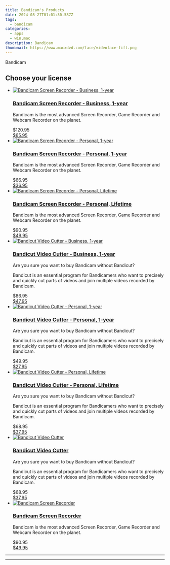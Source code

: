 ```yaml
---
title: Bandicam's Products
date: 2024-08-27T01:01:30.587Z
tags: 
  - bandicam
categories: 
  - apps
  - win,mac
description: Bandicam
thumbnail: https://www.macxdvd.com/face/videoface-fift.png
---
```


Bandicam

<!--__INIT__BEGIN__TAG__PRODUCTS__LIST__-->
<!--__INIT__END__TAG__PRODUCTS__LIST__-->

<!--__INIT__BEGIN__TAG__FEED_PRODUCTS__LIST__-->
## Choose your license

<div class="home-content-container">
  <ul class="home-article-list">
    <li class="home-article-item flex flex-row feedProduct">
      <div class="basis-1/3 lg:basis-1/4 xl:basis-1/5 relative flex justify-center items-center overflow-hidden">
                <a href="https://store.bandicam.com/order/cart.php?PRODS=39449388&amp;QTY=1&amp;AFFILIATE=108875" class="w-24 h-24 md:w-28 md:h-28 lg:w-32 lg:h-32 xl:w-42 xl:h-42 max-w-24 max-h-24 md:max-w-28 md:max-h-28 lg:max-w-32 lg:max-h-32 xl:max-w-42 xl:max-h-42 -pt-2">
          <img src="https://store.bandicam.com/images/merchant/b16e8712b35e498857df08af3944b127/products/copy_2_copy_3_bandicam_box.jpg" alt="Bandicam Screen Recorder - Business, 1-year" class="relative w-full h-full rounded-full object-cover dark:brightness-75 -mt-4 p-4">
        </a>
              </div>
      <div class="flex flex-col gap-5 px-7 pb-7 basis-2/3 lg:basis-3/4 xl:basis-4/5  pt-5">
        <h3 class="home-article-title"><a href="https://store.bandicam.com/order/cart.php?PRODS=39449388&amp;QTY=1&amp;AFFILIATE=108875">Bandicam Screen Recorder - Business, 1-year</a></h3>
        <div class="home-article-content markdown-body">
                  <html><head></head><body><p>Bandicam is the most advanced&nbsp;Screen Recorder, Game Recorder&nbsp;and Webcam Recorder&nbsp;on the planet.</p></body></html>                </div>
        <div class="flex flex-row feedProduct-Price">
          <div class="feedProduct-Price--Old">
            <span class="feedProduct-Price--Currency">$</span>120<span class="feedProduct-Price--Cents">.95</span>
          </div>
          <div class="">
            <a href="https://store.bandicam.com/order/cart.php?PRODS=39449388&amp;QTY=1&amp;AFFILIATE=108875">
            <span class="feedProduct-Price--Currency">$</span>65<span class="feedProduct-Price--Cents">.95</span>
            </a>
          </div>
        </div>
      </div>
    </li>
    <li class="home-article-item flex flex-row feedProduct">
      <div class="basis-1/3 lg:basis-1/4 xl:basis-1/5 relative flex justify-center items-center overflow-hidden">
                <a href="https://store.bandicam.com/order/cart.php?PRODS=39449373&amp;QTY=1&amp;AFFILIATE=108875" class="w-24 h-24 md:w-28 md:h-28 lg:w-32 lg:h-32 xl:w-42 xl:h-42 max-w-24 max-h-24 md:max-w-28 md:max-h-28 lg:max-w-32 lg:max-h-32 xl:max-w-42 xl:max-h-42 -pt-2">
          <img src="https://store.bandicam.com/images/merchant/b16e8712b35e498857df08af3944b127/products/copy_3_bandicam_box.jpg" alt="Bandicam Screen Recorder - Personal, 1-year" class="relative w-full h-full rounded-full object-cover dark:brightness-75 -mt-4 p-4">
        </a>
              </div>
      <div class="flex flex-col gap-5 px-7 pb-7 basis-2/3 lg:basis-3/4 xl:basis-4/5  pt-5">
        <h3 class="home-article-title"><a href="https://store.bandicam.com/order/cart.php?PRODS=39449373&amp;QTY=1&amp;AFFILIATE=108875">Bandicam Screen Recorder - Personal, 1-year</a></h3>
        <div class="home-article-content markdown-body">
                  <html><head></head><body><p>Bandicam is the most advanced&nbsp;Screen Recorder, Game Recorder&nbsp;and Webcam Recorder&nbsp;on the planet.</p></body></html>                </div>
        <div class="flex flex-row feedProduct-Price">
          <div class="feedProduct-Price--Old">
            <span class="feedProduct-Price--Currency">$</span>66<span class="feedProduct-Price--Cents">.95</span>
          </div>
          <div class="">
            <a href="https://store.bandicam.com/order/cart.php?PRODS=39449373&amp;QTY=1&amp;AFFILIATE=108875">
            <span class="feedProduct-Price--Currency">$</span>36<span class="feedProduct-Price--Cents">.95</span>
            </a>
          </div>
        </div>
      </div>
    </li>
    <li class="home-article-item flex flex-row feedProduct">
      <div class="basis-1/3 lg:basis-1/4 xl:basis-1/5 relative flex justify-center items-center overflow-hidden">
                <a href="https://store.bandicam.com/order/cart.php?PRODS=39449377&amp;QTY=1&amp;AFFILIATE=108875" class="w-24 h-24 md:w-28 md:h-28 lg:w-32 lg:h-32 xl:w-42 xl:h-42 max-w-24 max-h-24 md:max-w-28 md:max-h-28 lg:max-w-32 lg:max-h-32 xl:max-w-42 xl:max-h-42 -pt-2">
          <img src="https://store.bandicam.com/images/merchant/b16e8712b35e498857df08af3944b127/products/copy_copy_3_bandicam_box.jpg" alt="Bandicam Screen Recorder - Personal, Lifetime" class="relative w-full h-full rounded-full object-cover dark:brightness-75 -mt-4 p-4">
        </a>
              </div>
      <div class="flex flex-col gap-5 px-7 pb-7 basis-2/3 lg:basis-3/4 xl:basis-4/5  pt-5">
        <h3 class="home-article-title"><a href="https://store.bandicam.com/order/cart.php?PRODS=39449377&amp;QTY=1&amp;AFFILIATE=108875">Bandicam Screen Recorder - Personal, Lifetime</a></h3>
        <div class="home-article-content markdown-body">
                  <html><head></head><body><p>Bandicam is the most advanced&nbsp;Screen Recorder, Game Recorder&nbsp;and Webcam Recorder&nbsp;on the planet.</p></body></html>                </div>
        <div class="flex flex-row feedProduct-Price">
          <div class="feedProduct-Price--Old">
            <span class="feedProduct-Price--Currency">$</span>90<span class="feedProduct-Price--Cents">.95</span>
          </div>
          <div class="">
            <a href="https://store.bandicam.com/order/cart.php?PRODS=39449377&amp;QTY=1&amp;AFFILIATE=108875">
            <span class="feedProduct-Price--Currency">$</span>49<span class="feedProduct-Price--Cents">.95</span>
            </a>
          </div>
        </div>
      </div>
    </li>
    <li class="home-article-item flex flex-row feedProduct">
      <div class="basis-1/3 lg:basis-1/4 xl:basis-1/5 relative flex justify-center items-center overflow-hidden">
                <a href="https://store.bandicam.com/order/cart.php?PRODS=39449398&amp;QTY=1&amp;AFFILIATE=108875" class="w-24 h-24 md:w-28 md:h-28 lg:w-32 lg:h-32 xl:w-42 xl:h-42 max-w-24 max-h-24 md:max-w-28 md:max-h-28 lg:max-w-32 lg:max-h-32 xl:max-w-42 xl:max-h-42 -pt-2">
          <img src="https://store.bandicam.com/images/merchant/b16e8712b35e498857df08af3944b127/products/copy_copy_bandicut-video-cutter.jpg" alt="Bandicut Video Cutter - Business, 1-year" class="relative w-full h-full rounded-full object-cover dark:brightness-75 -mt-4 p-4">
        </a>
              </div>
      <div class="flex flex-col gap-5 px-7 pb-7 basis-2/3 lg:basis-3/4 xl:basis-4/5  pt-5">
        <h3 class="home-article-title"><a href="https://store.bandicam.com/order/cart.php?PRODS=39449398&amp;QTY=1&amp;AFFILIATE=108875">Bandicut Video Cutter - Business, 1-year</a></h3>
        <div class="home-article-content markdown-body">
                  <html><head></head><body><p>Are you sure you want to buy Bandicam without Bandicut?</p>

<p>Bandicut is an essential program for Bandicamers who want to precisely and quickly cut parts of videos and join multiple videos recorded by Bandicam.</p></body></html>                </div>
        <div class="flex flex-row feedProduct-Price">
          <div class="feedProduct-Price--Old">
            <span class="feedProduct-Price--Currency">$</span>86<span class="feedProduct-Price--Cents">.95</span>
          </div>
          <div class="">
            <a href="https://store.bandicam.com/order/cart.php?PRODS=39449398&amp;QTY=1&amp;AFFILIATE=108875">
            <span class="feedProduct-Price--Currency">$</span>47<span class="feedProduct-Price--Cents">.95</span>
            </a>
          </div>
        </div>
      </div>
    </li>
    <li class="home-article-item flex flex-row feedProduct">
      <div class="basis-1/3 lg:basis-1/4 xl:basis-1/5 relative flex justify-center items-center overflow-hidden">
                <a href="https://store.bandicam.com/order/cart.php?PRODS=39449394&amp;QTY=1&amp;AFFILIATE=108875" class="w-24 h-24 md:w-28 md:h-28 lg:w-32 lg:h-32 xl:w-42 xl:h-42 max-w-24 max-h-24 md:max-w-28 md:max-h-28 lg:max-w-32 lg:max-h-32 xl:max-w-42 xl:max-h-42 -pt-2">
          <img src="https://store.bandicam.com/images/merchant/b16e8712b35e498857df08af3944b127/products/copy_bandicut-video-cutter.jpg" alt="Bandicut Video Cutter - Personal, 1-year" class="relative w-full h-full rounded-full object-cover dark:brightness-75 -mt-4 p-4">
        </a>
              </div>
      <div class="flex flex-col gap-5 px-7 pb-7 basis-2/3 lg:basis-3/4 xl:basis-4/5  pt-5">
        <h3 class="home-article-title"><a href="https://store.bandicam.com/order/cart.php?PRODS=39449394&amp;QTY=1&amp;AFFILIATE=108875">Bandicut Video Cutter - Personal, 1-year</a></h3>
        <div class="home-article-content markdown-body">
                  <html><head></head><body><p>Are you sure you want to buy Bandicam without Bandicut?</p>

<p>Bandicut is an essential program for Bandicamers who want to precisely and quickly cut parts of videos and join multiple videos recorded by Bandicam.</p></body></html>                </div>
        <div class="flex flex-row feedProduct-Price">
          <div class="feedProduct-Price--Old">
            <span class="feedProduct-Price--Currency">$</span>49<span class="feedProduct-Price--Cents">.95</span>
          </div>
          <div class="">
            <a href="https://store.bandicam.com/order/cart.php?PRODS=39449394&amp;QTY=1&amp;AFFILIATE=108875">
            <span class="feedProduct-Price--Currency">$</span>27<span class="feedProduct-Price--Cents">.95</span>
            </a>
          </div>
        </div>
      </div>
    </li>
    <li class="home-article-item flex flex-row feedProduct">
      <div class="basis-1/3 lg:basis-1/4 xl:basis-1/5 relative flex justify-center items-center overflow-hidden">
                <a href="https://store.bandicam.com/order/cart.php?PRODS=39449402&amp;QTY=1&amp;AFFILIATE=108875" class="w-24 h-24 md:w-28 md:h-28 lg:w-32 lg:h-32 xl:w-42 xl:h-42 max-w-24 max-h-24 md:max-w-28 md:max-h-28 lg:max-w-32 lg:max-h-32 xl:max-w-42 xl:max-h-42 -pt-2">
          <img src="https://store.bandicam.com/images/merchant/b16e8712b35e498857df08af3944b127/products/copy_2_copy_bandicut-video-cutter.jpg" alt="Bandicut Video Cutter - Personal, Lifetime" class="relative w-full h-full rounded-full object-cover dark:brightness-75 -mt-4 p-4">
        </a>
              </div>
      <div class="flex flex-col gap-5 px-7 pb-7 basis-2/3 lg:basis-3/4 xl:basis-4/5  pt-5">
        <h3 class="home-article-title"><a href="https://store.bandicam.com/order/cart.php?PRODS=39449402&amp;QTY=1&amp;AFFILIATE=108875">Bandicut Video Cutter - Personal, Lifetime</a></h3>
        <div class="home-article-content markdown-body">
                  <html><head></head><body><p>Are you sure you want to buy Bandicam without Bandicut?</p>

<p>Bandicut is an essential program for Bandicamers who want to precisely and quickly cut parts of videos and join multiple videos recorded by Bandicam.</p></body></html>                </div>
        <div class="flex flex-row feedProduct-Price">
          <div class="feedProduct-Price--Old">
            <span class="feedProduct-Price--Currency">$</span>68<span class="feedProduct-Price--Cents">.95</span>
          </div>
          <div class="">
            <a href="https://store.bandicam.com/order/cart.php?PRODS=39449402&amp;QTY=1&amp;AFFILIATE=108875">
            <span class="feedProduct-Price--Currency">$</span>37<span class="feedProduct-Price--Cents">.95</span>
            </a>
          </div>
        </div>
      </div>
    </li>
    <li class="home-article-item flex flex-row feedProduct">
      <div class="basis-1/3 lg:basis-1/4 xl:basis-1/5 relative flex justify-center items-center overflow-hidden">
                <a href="https://store.bandicam.com/order/cart.php?PRODS=4612712&amp;QTY=1&amp;AFFILIATE=108875" class="w-24 h-24 md:w-28 md:h-28 lg:w-32 lg:h-32 xl:w-42 xl:h-42 max-w-24 max-h-24 md:max-w-28 md:max-h-28 lg:max-w-32 lg:max-h-32 xl:max-w-42 xl:max-h-42 -pt-2">
          <img src="https://store.bandicam.com/images/merchant/b16e8712b35e498857df08af3944b127/products/bandicut-video-cutter.jpg" alt="Bandicut Video Cutter" class="relative w-full h-full rounded-full object-cover dark:brightness-75 -mt-4 p-4">
        </a>
              </div>
      <div class="flex flex-col gap-5 px-7 pb-7 basis-2/3 lg:basis-3/4 xl:basis-4/5  pt-5">
        <h3 class="home-article-title"><a href="https://store.bandicam.com/order/cart.php?PRODS=4612712&amp;QTY=1&amp;AFFILIATE=108875">Bandicut Video Cutter</a></h3>
        <div class="home-article-content markdown-body">
                  <html><head></head><body><p>Are you sure you want to buy Bandicam without Bandicut?</p>

<p>Bandicut is an essential program for Bandicamers who want to precisely and quickly cut parts of videos and join multiple videos recorded by Bandicam.</p></body></html>                </div>
        <div class="flex flex-row feedProduct-Price">
          <div class="feedProduct-Price--Old">
            <span class="feedProduct-Price--Currency">$</span>68<span class="feedProduct-Price--Cents">.95</span>
          </div>
          <div class="">
            <a href="https://store.bandicam.com/order/cart.php?PRODS=4612712&amp;QTY=1&amp;AFFILIATE=108875">
            <span class="feedProduct-Price--Currency">$</span>37<span class="feedProduct-Price--Cents">.95</span>
            </a>
          </div>
        </div>
      </div>
    </li>
    <li class="home-article-item flex flex-row feedProduct">
      <div class="basis-1/3 lg:basis-1/4 xl:basis-1/5 relative flex justify-center items-center overflow-hidden">
                <a href="https://store.bandicam.com/order/cart.php?PRODS=4607055&amp;QTY=1&amp;AFFILIATE=108875" class="w-24 h-24 md:w-28 md:h-28 lg:w-32 lg:h-32 xl:w-42 xl:h-42 max-w-24 max-h-24 md:max-w-28 md:max-h-28 lg:max-w-32 lg:max-h-32 xl:max-w-42 xl:max-h-42 -pt-2">
          <img src="https://store.bandicam.com/images/merchant/b16e8712b35e498857df08af3944b127/products/3_bandicam_box.jpg" alt="Bandicam Screen Recorder" class="relative w-full h-full rounded-full object-cover dark:brightness-75 -mt-4 p-4">
        </a>
              </div>
      <div class="flex flex-col gap-5 px-7 pb-7 basis-2/3 lg:basis-3/4 xl:basis-4/5  pt-5">
        <h3 class="home-article-title"><a href="https://store.bandicam.com/order/cart.php?PRODS=4607055&amp;QTY=1&amp;AFFILIATE=108875">Bandicam Screen Recorder</a></h3>
        <div class="home-article-content markdown-body">
                  <html><head></head><body><p>Bandicam is the most advanced&nbsp;Screen Recorder, Game Recorder&nbsp;and Webcam Recorder&nbsp;on the planet.</p></body></html>                </div>
        <div class="flex flex-row feedProduct-Price">
          <div class="feedProduct-Price--Old">
            <span class="feedProduct-Price--Currency">$</span>90<span class="feedProduct-Price--Cents">.95</span>
          </div>
          <div class="">
            <a href="https://store.bandicam.com/order/cart.php?PRODS=4607055&amp;QTY=1&amp;AFFILIATE=108875">
            <span class="feedProduct-Price--Currency">$</span>49<span class="feedProduct-Price--Cents">.95</span>
            </a>
          </div>
        </div>
      </div>
    </li>
  </ul>
</div>

<hr><!--__INIT__END__TAG__FEED_PRODUCTS__LIST__-->


<hr>


